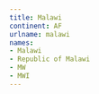 ```yaml
---
title: Malawi
continent: AF
urlname: malawi
names:
- Malawi
- Republic of Malawi
- MW
- MWI
---
```


